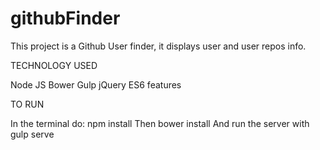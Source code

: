 # githubFinder
This project is a Github User finder, it displays user and user repos info.

TECHNOLOGY USED

Node JS
Bower
Gulp
jQuery
ES6 features

TO RUN

In the terminal do:
npm install
Then bower install
And run the server with gulp serve
